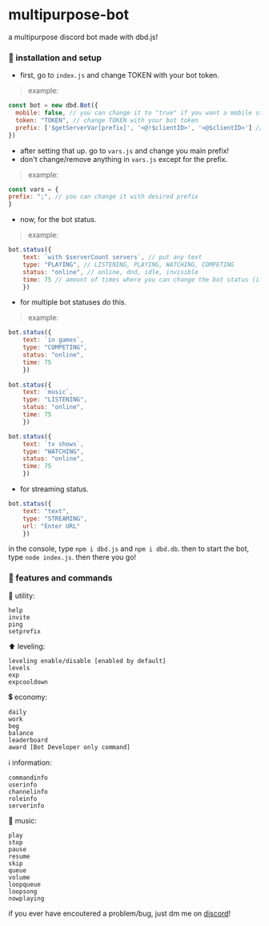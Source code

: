 # multipurpose-bot

a multipurpose discord bot made with dbd.js!

### 💖 installation and setup

- first, go to `index.js` and change TOKEN with your bot token.
> example:
```js
const bot = new dbd.Bot({
  mobile: false, // you can change it to "true" if you want a mobile status
  token: "TOKEN", // change TOKEN with your bot token
  prefix: ['$getServerVar[prefix]', '<@!$clientID>', '<@$clientID>'] // you may change the bot's main prefix in vars.js
})
```

- after setting that up. go to `vars.js` and change you main prefix!
- don't change/remove anything in `vars.js` except for the prefix.
> example:
```js
const vars = {
prefix: ";", // you can change it with desired prefix
}
```

- now, for the bot status.
> example:
```js
bot.status({
    text: `with $serverCount servers`, // put any text
    type: "PLAYING", // LISTENING, PLAYING, WATCHING, COMPETING
    status: "online", // online, dnd, idle, invisible
    time: 75 // amount of times where you can change the bot status (if have multiple statuses)
    })
```

- for multiple bot statuses do this.
> example:
```js
bot.status({
    text: `in games`,
    type: "COMPETING",
    status: "online", 
    time: 75 
    })
    
bot.status({
    text: `music`, 
    type: "LISTENING", 
    status: "online", 
    time: 75
    })

bot.status({
    text: `tv shows`, 
    type: "WATCHING", 
    status: "online", 
    time: 75
    })
```

- for streaming status.
```js
bot.status({
    text: "text", 
    type: "STREAMING", 
    url: "Enter URL"
    })
```

in the console, type `npm i dbd.js` and `npm i dbd.db`.
then to start the bot, type `node index.js`.
then there you go!

### 💝 features and commands
🔨 utility:
```
help
invite
ping
setprefix
```
⬆ leveling:
```
leveling enable/disable [enabled by default]
levels
exp
expcooldown
```
💲 economy:
```
daily
work
beg
balance
leaderboard
award [Bot Developer only command]
```
ℹ information:
```
commandinfo
userinfo
channelinfo
roleinfo
serverinfo
```
🎵 music:
```
play
stop
pause
resume
skip
queue
volume
loopqueue
loopsong
nowplaying
```

if you ever have encoutered a problem/bug, just dm me on [discord](https://discord.com/users/773519675928608838/)!
